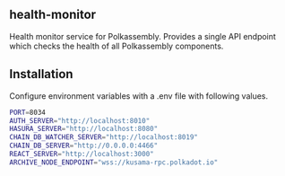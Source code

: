 ## health-monitor

Health monitor service for Polkassembly. Provides a single API endpoint which checks the health of all Polkassembly components.

## Installation

Configure environment variables with a .env file with following values.

```bash
PORT=8034
AUTH_SERVER="http://localhost:8010"
HASURA_SERVER="http://localhost:8080"
CHAIN_DB_WATCHER_SERVER="http://localhost:8019"
CHAIN_DB_SERVER="http://0.0.0.0:4466"
REACT_SERVER="http://localhost:3000"
ARCHIVE_NODE_ENDPOINT="wss://kusama-rpc.polkadot.io"
```

